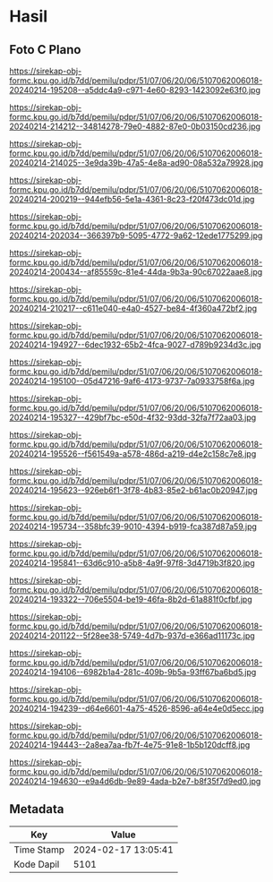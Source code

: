 # Hasil

## Foto C Plano

https://sirekap-obj-formc.kpu.go.id/b7dd/pemilu/pdpr/51/07/06/20/06/5107062006018-20240214-195208--a5ddc4a9-c971-4e60-8293-1423092e63f0.jpg

https://sirekap-obj-formc.kpu.go.id/b7dd/pemilu/pdpr/51/07/06/20/06/5107062006018-20240214-214212--34814278-79e0-4882-87e0-0b03150cd236.jpg

https://sirekap-obj-formc.kpu.go.id/b7dd/pemilu/pdpr/51/07/06/20/06/5107062006018-20240214-214025--3e9da39b-47a5-4e8a-ad90-08a532a79928.jpg

https://sirekap-obj-formc.kpu.go.id/b7dd/pemilu/pdpr/51/07/06/20/06/5107062006018-20240214-200219--944efb56-5e1a-4361-8c23-f20f473dc01d.jpg

https://sirekap-obj-formc.kpu.go.id/b7dd/pemilu/pdpr/51/07/06/20/06/5107062006018-20240214-202034--366397b9-5095-4772-9a62-12ede1775299.jpg

https://sirekap-obj-formc.kpu.go.id/b7dd/pemilu/pdpr/51/07/06/20/06/5107062006018-20240214-200434--af85559c-81e4-44da-9b3a-90c67022aae8.jpg

https://sirekap-obj-formc.kpu.go.id/b7dd/pemilu/pdpr/51/07/06/20/06/5107062006018-20240214-210217--c611e040-e4a0-4527-be84-4f360a472bf2.jpg

https://sirekap-obj-formc.kpu.go.id/b7dd/pemilu/pdpr/51/07/06/20/06/5107062006018-20240214-194927--6dec1932-65b2-4fca-9027-d789b9234d3c.jpg

https://sirekap-obj-formc.kpu.go.id/b7dd/pemilu/pdpr/51/07/06/20/06/5107062006018-20240214-195100--05d47216-9af6-4173-9737-7a0933758f6a.jpg

https://sirekap-obj-formc.kpu.go.id/b7dd/pemilu/pdpr/51/07/06/20/06/5107062006018-20240214-195327--429bf7bc-e50d-4f32-93dd-32fa7f72aa03.jpg

https://sirekap-obj-formc.kpu.go.id/b7dd/pemilu/pdpr/51/07/06/20/06/5107062006018-20240214-195526--f561549a-a578-486d-a219-d4e2c158c7e8.jpg

https://sirekap-obj-formc.kpu.go.id/b7dd/pemilu/pdpr/51/07/06/20/06/5107062006018-20240214-195623--926eb6f1-3f78-4b83-85e2-b61ac0b20947.jpg

https://sirekap-obj-formc.kpu.go.id/b7dd/pemilu/pdpr/51/07/06/20/06/5107062006018-20240214-195734--358bfc39-9010-4394-b919-fca387d87a59.jpg

https://sirekap-obj-formc.kpu.go.id/b7dd/pemilu/pdpr/51/07/06/20/06/5107062006018-20240214-195841--63d6c910-a5b8-4a9f-97f8-3d4719b3f820.jpg

https://sirekap-obj-formc.kpu.go.id/b7dd/pemilu/pdpr/51/07/06/20/06/5107062006018-20240214-193322--706e5504-be19-46fa-8b2d-61a881f0cfbf.jpg

https://sirekap-obj-formc.kpu.go.id/b7dd/pemilu/pdpr/51/07/06/20/06/5107062006018-20240214-201122--5f28ee38-5749-4d7b-937d-e366ad11173c.jpg

https://sirekap-obj-formc.kpu.go.id/b7dd/pemilu/pdpr/51/07/06/20/06/5107062006018-20240214-194106--6982b1a4-281c-409b-9b5a-93ff67ba6bd5.jpg

https://sirekap-obj-formc.kpu.go.id/b7dd/pemilu/pdpr/51/07/06/20/06/5107062006018-20240214-194239--d64e6601-4a75-4526-8596-a64e4e0d5ecc.jpg

https://sirekap-obj-formc.kpu.go.id/b7dd/pemilu/pdpr/51/07/06/20/06/5107062006018-20240214-194443--2a8ea7aa-fb7f-4e75-91e8-1b5b120dcff8.jpg

https://sirekap-obj-formc.kpu.go.id/b7dd/pemilu/pdpr/51/07/06/20/06/5107062006018-20240214-194630--e9a4d6db-9e89-4ada-b2e7-b8f35f7d9ed0.jpg


## Metadata

| Key        | Value               |
| ---------- | ------------------- |
| Time Stamp | 2024-02-17 13:05:41 |
| Kode Dapil | 5101                |



